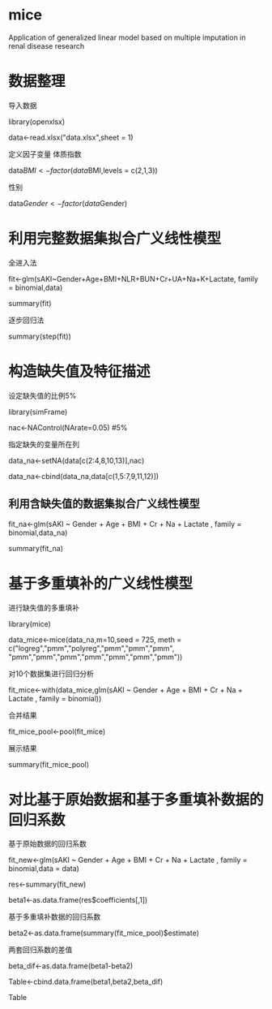 # mice
Application of generalized linear model based on multiple imputation in renal disease research

# 数据整理
导入数据

library(openxlsx)

data<-read.xlsx("data.xlsx",sheet = 1)

定义因子变量
体质指数

data$BMI<-factor(data$BMI,levels = c(2,1,3))

性别

data$Gender<-factor(data$Gender)

# 利用完整数据集拟合广义线性模型
全进入法

fit<-glm(sAKI~Gender+Age+BMI+NLR+BUN+Cr+UA+Na+K+Lactate,
         family = binomial,data)
         
summary(fit)

逐步回归法

summary(step(fit))

# 构造缺失值及特征描述

设定缺失值的比例5%

library(simFrame)

nac<-NAControl(NArate=0.05) #5%

指定缺失的变量所在列

data_na<-setNA(data[c(2:4,8,10,13)],nac)

data_na<-cbind(data_na,data[c(1,5:7,9,11,12)])

## 利用含缺失值的数据集拟合广义线性模型

fit_na<-glm(sAKI ~ Gender + Age + BMI + Cr + Na + Lactate , 
            family = binomial,data_na)
            
summary(fit_na)

# 基于多重填补的广义线性模型

进行缺失值的多重填补

library(mice)

data_mice<-mice(data_na,m=10,seed = 725,
                meth = c("logreg","pmm","polyreg","pmm","pmm","pmm",
                         "pmm","pmm","pmm","pmm","pmm","pmm","pmm"))

对10个数据集进行回归分析

fit_mice<-with(data_mice,glm(sAKI ~ Gender + Age + BMI + Cr + Na + Lactate , 
                             family = binomial))
                                          
合并结果

fit_mice_pool<-pool(fit_mice)

展示结果

summary(fit_mice_pool)

# 对比基于原始数据和基于多重填补数据的回归系数

基于原始数据的回归系数

fit_new<-glm(sAKI ~ Gender + Age + BMI + Cr + Na + Lactate , 
             family = binomial,data = data)
             
res<-summary(fit_new)

beta1<-as.data.frame(res$coefficients[,1])

基于多重填补数据的回归系数

beta2<-as.data.frame(summary(fit_mice_pool)$estimate)

两套回归系数的差值

beta_dif<-as.data.frame(beta1-beta2)

Table<-cbind.data.frame(beta1,beta2,beta_dif)

Table
